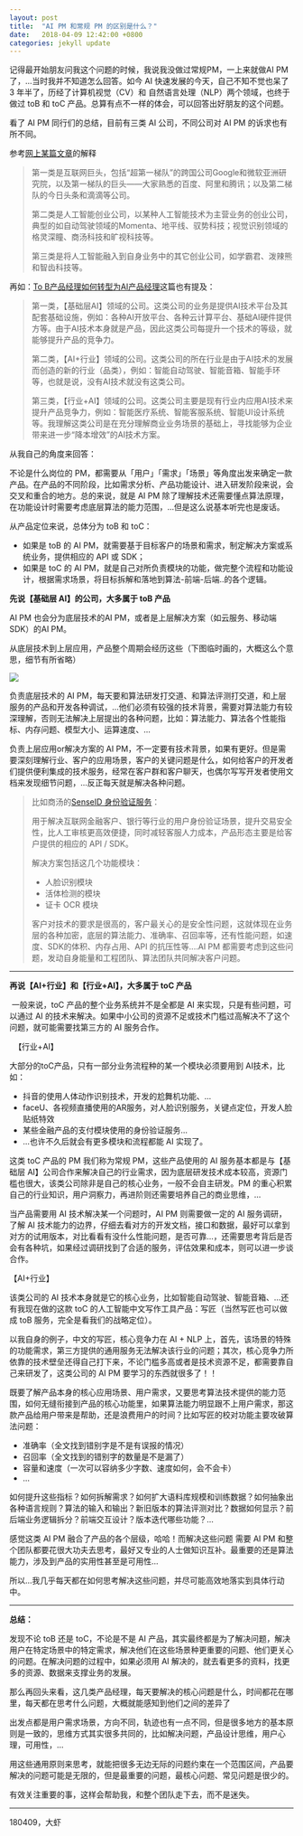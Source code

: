 ```yaml
---
layout: post
title:  "AI PM 和常规 PM 的区别是什么？"
date:   2018-04-09 12:42:00 +0800
categories: jekyll update
---
```



记得最开始朋友问我这个问题的时候，我说我没做过常规PM，一上来就做AI PM了，...当时我并不知道怎么回答。如今 AI 快速发展的今天，自己不知不觉也呆了 3 年半了，历经了计算机视觉（CV）和 自然语言处理（NLP）两个领域，也终于做过 toB 和 toC 产品。总算有点不一样的体会，可以回答出好朋友的这个问题。

看了 AI PM 同行们的总结，目前有三类 AI 公司，不同公司对 AI PM 的诉求也有所不同。


参考[网上某篇文章](https://mp.weixin.qq.com/s?__biz=MjM5NDg5OTU2MA==&mid=2649203072&idx=5&sn=90880044d9533ad0ca505d453fff6108&chksm=be93b28789e43b919b0056e7b13f469baac91eb1dea3fba66482d6dcde2d0a1303195ffb033d&mpshare=1&scene=1&srcid=0704Z5IwqDtBPOxcIfmshZOm&key=8e58dd8e1c344716961a1955266756cef0fc06e19a85826d87ad59606a018276ccdc77afb0d3670f3fb595ca52acfe8685d9de44e7255579b45bf7d2f35e70ce490fae674ece4f1038a67d5a5a4e5005&ascene=0&uin=OTYyNDg4NjIx&devicetype=iMac+MacBookPro14%2C1+OSX+OSX+10.12.5+build(16F2073)&version=12020810&nettype=WIFI&lang=zh_CN&fontScale=100&pass_ticket=aNkfO77A%2BjNd5k%2Ff63Rm780D3Z9Yyqxkr9cVZ48qTac5%2FY4qf%2F%2FpBo7ZuXp9j4kB)的解释

> 第一类是互联网巨头，包括“超第一梯队”的跨国公司Google和微软亚洲研究院，以及第一梯队的巨头——大家熟悉的百度、阿里和腾讯；以及第二梯队的今日头条和滴滴等公司。
> 
> 第二类是人工智能创业公司，以某种人工智能技术为主营业务的创业公司，典型的如自动驾驶领域的Momenta、地平线、驭势科技；视觉识别领域的格灵深瞳、商汤科技和旷视科技等。
> 
> 第三类是将人工智能融入到自身业务中的其它创业公司，如学霸君、泼辣熊和智齿科技等。
> 


再如：[To B产品经理如何转型为AI产品经理](https://mp.weixin.qq.com/s?__biz=MjM5NzA5OTAwMA==&mid=2650006004&idx=1&sn=cf62e357490ec7443d7771d96fdc6455&chksm=bed8656389afec75740d8d49791eafb4f64ef5b585aebe21abb02b0f67d463db36f45daba7af&mpshare=1&scene=1&srcid=0401UxKmY9yx4L3gcgOuuy4x&key=0f4ed4bb5110fcfb01dbb09a279bf2f22ff659e0c356140cb9bead2142480ed5239711e6b8b071684437d487449cb76651207e91b40ff1e9f136c621196b10efb8b6fbc07830752d072edb643f8fbab7&ascene=0&uin=OTYyNDg4NjIx&devicetype=iMac+MacBookPro14%2C1+OSX+OSX+10.12.5+build(16F2073)&version=12020810&nettype=WIFI&lang=zh_CN&fontScale=100&pass_ticket=Du8ciIc%2F9DHGiHpN0GE62ucy9eNb5Fi%2F%2BTJycmxOHtMgEs3CblJnz0WhfS9j6CK5)这篇也有提及：

> 第一类，【基础层AI】领域的公司。这类公司的业务是提供AI技术平台及其配套基础设施，例如：各种AI开放平台、各种云计算平台、基础AI硬件提供方等。由于AI技术本身就是产品，因此这类公司每提升一个技术的等级，就能够提升产品的竞争力。
> 
> 第二类，【AI+行业】领域的公司。这类公司的所在行业是由于AI技术的发展而创造的新的行业（品类），例如：智能自动驾驶、智能音箱、智能手环等，也就是说，没有AI技术就没有这类公司。
> 
> 第三类，【行业+AI】领域的公司。这类公司主要是现有行业内应用AI技术来提升产品竞争力，例如：智能医疗系统、智能客服系统、智能UI设计系统等。我理解这类公司是在充分理解商业业务场景的基础上，寻找能够为企业带来进一步“降本增效”的AI技术方案。



从我自己的角度来回答：


不论是什么岗位的 PM，都需要从「用户」「需求」「场景」等角度出发来确定一款产品。在产品的不同阶段，比如需求分析、产品功能设计、进入研发阶段来说，会交叉和重合的地方。总的来说，就是 AI PM 除了理解技术还需要懂点算法原理，在功能设计时需要考虑底层算法的能力范围，...但是这么说基本听完也是废话。

从产品定位来说，总体分为 toB 和 toC：

- 如果是 toB 的 AI PM，就需要基于目标客户的场景和需求，制定解决方案或系统业务，提供相应的 API 或 SDK；
- 如果是 toC 的 AI PM，就是自己对所负责模块的功能，做完整个流程和功能设计，根据需求场景，将目标拆解和落地到算法-前端-后端..的各个逻辑。

**先说【基础层 AI】的公司，大多属于 toB 产品**


AI PM 也会分为底层技术的AI PM，或者是上层解决方案（如云服务、移动端SDK）的AI PM。

从底层技术到上层应用，产品整个周期会经历这些（下图临时画的，大概这么个意思，细节有所省略）

![](http://ojcp18ifz.bkt.clouddn.com/2018-04-09-031902.jpg)


负责底层技术的 AI PM，每天要和算法研发打交道、和算法评测打交道，和上层服务的产品和开发各种调试，...他们必须有较强的技术背景，需要对算法能力有较深理解，否则无法解决上层提出的各种问题，比如：算法能力、算法各个性能指标、内存问题、模型大小、运算速度、...

负责上层应用or解决方案的 AI PM，不一定要有技术背景，如果有更好。但是需要深刻理解行业、客户的应用场景，客户的关键问题是什么，如何给客户的开发者们提供便利集成的技术服务，经常在客户群和客户聊天，也偶尔写写开发者使用文档来发现细节问题，...反正每天就是解决各种问题。


> 比如商汤的[SenseID 身份验证服务](https://www.sensetime.com/authentication/87)：
> 
> 用于解决互联网金融客户、银行等行业的用户身份验证场景，提升交易安全性，比人工审核更高效便捷，同时减轻客服人力成本，产品形态主要是给客户提供的相应的 API / SDK。
> 
> 解决方案包括这几个功能模块：
> 
> - 人脸识别模块 
> - 活体检测的模块
> - 证卡 OCR 模块
> 
> 客户对技术的要求是很高的，客户最关心的是安全性问题，这就体现在业务层的各种加密，底层的算法能力、准确率、召回率等，还有性能问题，如速度、SDK的体积、内存占用、API 的抗压性等....AI PM 都需要考虑到这些问题，发动自身能量和工程团队、算法团队共同解决客户问题。


---

**再说【AI+行业】和【行业+AI】，大多属于 toC 产品**

 一般来说，toC 产品的整个业务系统并不是全都是 AI 来实现，只是有些问题，可以通过 AI 的技术来解决。如果中小公司的资源不足或技术门槛过高解决不了这个问题，就可能需要找第三方的 AI 服务合作。

 
【行业+AI】

大部分的toC产品，只有一部分业务流程种的某一个模块必须要用到 AI技术，比如：

- 抖音的使用人体动作识别技术，开发的尬舞机功能、...
- faceU、各视频直播使用的AR服务，对人脸识别服务，关键点定位，开发人脸贴纸特效
- 某些金融产品的支付模块使用的身份验证服务...
- ...也许不久后就会有更多模块和流程都能 AI 实现了。

这类 toC 产品的 PM 我们称为常规 PM，这些产品使用的 AI 服务基本都是与【基础层 AI】公司合作来解决自己的行业需求，因为底层研发技术成本较高，资源门槛也很大，该类公司除非是自己的核心业务，一般不会自主研发。PM 的重心积累自己的行业知识，用户洞察力，再进阶则还需要培养自己的商业思维，...

当产品需要用 AI 技术解决某一个问题时，AI PM 则需要做一定的 AI 服务调研，了解 AI 技术能力的边界，仔细去看对方的开发文档，接口和数据，最好可以拿到对方的试用版本，对比看看有没什么性能问题，是否可靠...，还需要思考背后是否会有各种坑，如果经过调研找到了合适的服务，评估效果和成本，则可以进一步谈合作。


【AI+行业】


该类公司的 AI 技术本身就是它的核心业务，比如智能自动驾驶、智能音箱、...还有我现在做的这款 toC 的人工智能中文写作工具产品：写匠（当然写匠也可以做成 toB 服务，完全是看我们的战略定位）。

以我自身的例子，中文的写匠，核心竞争力在 AI + NLP 上，首先，该场景的特殊的功能需求，第三方提供的通用服务无法解决该行业的问题；其次，核心竞争力所依靠的技术壁垒还得自己打下来，不论门槛多高或者是技术资源不足，都需要靠自己来研发了，这类公司的 AI PM 要学习的东西就很多了！！

既要了解产品本身的核心应用场景、用户需求，又要思考算法技术提供的能力范围，如何无缝衔接到产品的核心功能里，如果算法能力明显跟不上用户需求，那这款产品给用户带来是帮助，还是浪费用户的时间？比如写匠的校对功能主要攻破算法问题：

- 准确率（全文找到错别字是不是有误报的情况）
- 召回率（全文找到的错别字的数量是不是漏了）
- 容量和速度（一次可以容纳多少字数、速度如何，会不会卡）
- ...

如何提升这些指标？如何拆解需求？如何扩大语料库规模和训练数据？如何抽象出各种语言规则？算法的输入和输出？新旧版本的算法评测对比？数据如何显示？前后端业务逻辑拆分？前端交互设计？版本迭代哪些功能？...

感觉这类 AI PM 融合了产品的各个层级，哈哈！而解决这些问题 需要 AI PM 和整个团队都要花很大功夫去思考，最好又专业的人士做知识互补。最重要的还是算法能力，涉及到产品的实用性甚至是可用性...

所以...我几乎每天都在如何思考解决这些问题，并尽可能高效地落实到具体行动中。

---

**总结：**


发现不论 toB 还是 toC，不论是不是 AI 产品，其实最终都是为了解决问题，解决用户在特定场景中的特定需求，解决他们在这些场景种更重要的问题、他们更关心的问题。在解决问题的过程中，如果必须用 AI 解决的，就去看更多的资料，找更多的资源、数据来支撑业务的发展。


那么再回头来看，这几类产品经理，每天要解决的核心问题是什么，时间都花在哪里，每天都在思考什么问题，大概就能感知到他们之间的差异了

出发点都是用户需求场景，方向不同，轨迹也有一点不同，但是很多地方的基本原则是一致的，思维方式其实很多共同的，比如解决问题，产品设计思维，用户心理，可用性，...

用这些通用原则来思考，就能把很多无边无际的问题约束在一个范围区间，产品要解决的问题可能是无限的，但是最重要的问题，最核心问题、常见问题是很少的。

有效关注重要的事，这样会帮助我，和整个团队走下去，而不是迷失。

---

180409，大虾